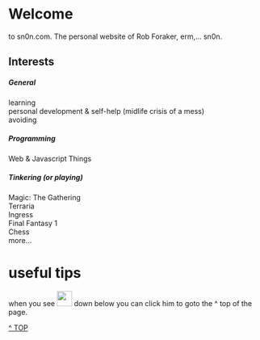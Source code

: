 # Welcome
to sn0n.com. The personal website of Rob Foraker, erm,... sn0n.

## Interests

##### General

learning\
personal development & self-help (midlife crisis of a mess)\
avoiding 

##### Programming

Web & Javascript Things

##### Tinkering (or playing)

Magic: The Gathering\
Terraria\
Ingress\
Final Fantasy 1\
Chess\
more...

# useful tips 
when you see 
<img onclick="javascript:location.href='#'" src="../images/puffboy.gif" height="30px" width="30px"> down below you can click him to goto the ^ top of the page.

<a class="topOfPage" href="#top" title="Go to the top of this page">^ TOP</a>
